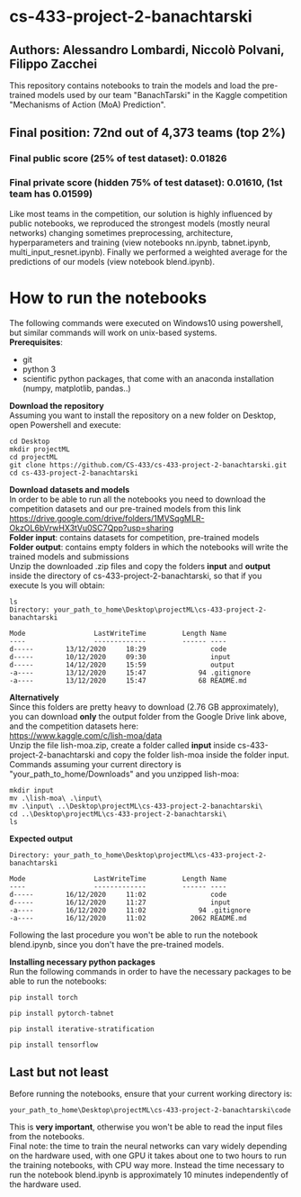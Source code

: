﻿# cs-433-project-2-banachtarski
## Authors: Alessandro Lombardi, Niccolò Polvani, Filippo Zacchei

This repository contains notebooks to train the models and load the pre-trained models used by our team
"BanachTarski" in the Kaggle competition "Mechanisms of Action (MoA) Prediction". 
## Final position: 72nd out of 4,373 teams (top 2%)
### Final public score (25% of test dataset): 0.01826
### Final private score (hidden 75% of test dataset): 0.01610,  (1st team has 0.01599)
Like most teams in the competition, our solution is highly influenced by public notebooks, we reproduced the strongest models (mostly neural networks) changing sometimes preprocessing, architecture, hyperparameters and training (view notebooks nn.ipynb, tabnet.ipynb, multi_input_resnet.ipynb). Finally we performed a weighted average for the predictions of our models (view notebook blend.ipynb).

# How to run the notebooks
The following commands were executed on Windows10 using powershell, but similar commands will work on unix-based systems.<br>
**Prerequisites**:<br>
* git
* python 3
* scientific python packages, that come with an anaconda installation (numpy, matplotlib, pandas..)

**Download the repository**<br>
Assuming you want to install the repository on a new folder on Desktop, open Powershell and execute:

```
cd Desktop
mkdir projectML
cd projectML
git clone https://github.com/CS-433/cs-433-project-2-banachtarski.git
cd cs-433-project-2-banachtarski
```


**Download datasets and models**<br>
In order to be able to run all the notebooks you need to download the competition datasets and our pre-trained models from this link https://drive.google.com/drive/folders/1MVSqgMLR-OkzOL6bVrwHX3tVu0SC7Qpp?usp=sharing <br>
**Folder input**:  contains datasets for competition, pre-trained models<br>
**Folder output**: contains empty folders in which the notebooks will write the trained models and submissions<br>
Unzip the downloaded .zip files and copy the folders **input** and **output** inside the directory of cs-433-project-2-banachtarski, so that if you execute ls you will obtain:

```
ls
Directory: your_path_to_home\Desktop\projectML\cs-433-project-2-banachtarski

Mode                 LastWriteTime         Length Name
----                 -------------         ------ ----
d-----        13/12/2020     18:29                code
d-----        10/12/2020     09:30                input
d-----        14/12/2020     15:59                output
-a----        13/12/2020     15:47             94 .gitignore
-a----        13/12/2020     15:47             68 README.md
```

**Alternatively**<br>
Since this folders are pretty heavy to download (2.76 GB approximately), you can download **only** the output folder from the Google Drive link above, and the competition datasets here: <br>
https://www.kaggle.com/c/lish-moa/data <br>
Unzip the file lish-moa.zip, create a folder called **input** inside cs-433-project-2-banachtarski and copy the folder lish-moa inside the folder input.<br>
Commands assuming your current directory is "your_path_to_home/Downloads" and you unzipped lish-moa:

```
mkdir input
mv .\lish-moa\ .\input\ 
mv .\input\ ..\Desktop\projectML\cs-433-project-2-banachtarski\
cd ..\Desktop\projectML\cs-433-project-2-banachtarski\
ls
```

**Expected output**

```
Directory: your_path_to_home\Desktop\projectML\cs-433-project-2-banachtarski

Mode                 LastWriteTime         Length Name
----                 -------------         ------ ----
d-----        16/12/2020     11:02                code
d-----        16/12/2020     11:27                input
-a----        16/12/2020     11:02             94 .gitignore
-a----        16/12/2020     11:02           2062 README.md
```
Following the last procedure you won't be able to run the notebook blend.ipynb, since you don't have the pre-trained models.

**Installing necessary python packages**<br>
Run the following commands in order to have the necessary packages to be able to run the notebooks:
```
pip install torch

pip install pytorch-tabnet

pip install iterative-stratification

pip install tensorflow
```

## Last but not least
Before running the notebooks, ensure that your current working directory is: <br>
```
your_path_to_home\Desktop\projectML\cs-433-project-2-banachtarski\code 
```
This is **very important**, otherwise you won't be able to read the input files from the notebooks. <br>
Final note: the time to train the neural networks can vary widely depending on the hardware used, with one GPU it takes about one to two hours to run the training notebooks, with CPU way more. Instead the time necessary to run the notebook blend.ipynb is approximately 10 minutes independently of the hardware used. 

